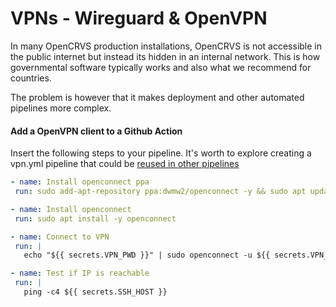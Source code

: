 # VPNs - Wireguard & OpenVPN

In many OpenCRVS production installations, OpenCRVS is not accessible in the public internet but instead its hidden in an internal network. This is how governmental software typically works and also what we recommend for countries.

The problem is however that it makes deployment and other automated pipelines more complex.&#x20;

#### Add a OpenVPN client to a Github Action

Insert the following steps to your pipeline. It's worth to explore creating a vpn.yml pipeline that could be [reused in other pipelines](https://docs.github.com/en/actions/using-workflows/reusing-workflows)

```yaml
- name: Install openconnect ppa
 run: sudo add-apt-repository ppa:dwmw2/openconnect -y && sudo apt update

- name: Install openconnect
 run: sudo apt install -y openconnect

- name: Connect to VPN
 run: |
   echo "${{ secrets.VPN_PWD }}" | sudo openconnect -u ${{ secrets.VPN_USER }} --passwd-on-stdin --protocol=${{ secrets.VPN_PROTOCOL }} ${{ secrets.VPN_HOST }}:${{ secrets.VPN_PORT }} --servercert ${{ secrets.VPN_SERVERCERT }} --background

- name: Test if IP is reachable
 run: |
   ping -c4 ${{ secrets.SSH_HOST }}
```









